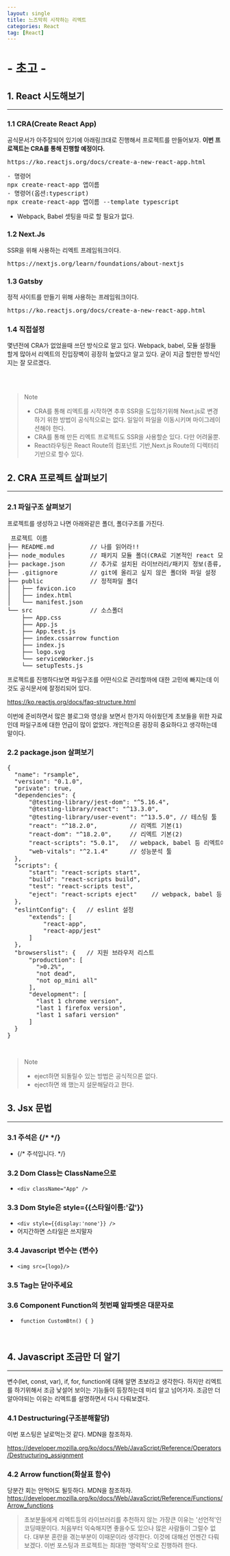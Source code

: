 ```yaml
---
layout: single
title: 느즈막히 시작하는 리엑트
categories: React
tag: [React]
---
```


# - 초고 -


## 1. React 시도해보기
- - -
### 1.1 CRA(Create React App)

공식문서가 아주잘되어 있기에 아래링크대로 진행해서 프로젝트를 만들어보자.
**이번 프로젝트는 CRA를 통해 진행할 예정이다.**

<pre>
https://ko.reactjs.org/docs/create-a-new-react-app.html
</pre>

<pre>
- 명령어
npx create-react-app 앱이름
- 명령어(옵션:typescript)
npx create-react-app 앱이름 --template typescript
</pre>

* Webpack, Babel 셋팅을 따로 할 필요가 없다.

### 1.2 Next.Js

SSR을 위해 사용하는 리엑트 프레임워크이다.

<pre>
https://nextjs.org/learn/foundations/about-nextjs
</pre>

### 1.3 Gatsby
정적 사이트를 만들기 위해 사용하는 프레임워크이다.

<pre>
https://ko.reactjs.org/docs/create-a-new-react-app.html
</pre>


### 1.4 직접설정
몇년전에 CRA가 없었을때 쓰던 방식으로 알고 있다. Webpack, babel, 모듈 설정들 할게 많아서
리엑트의 진입장벽이 굉장히 높았다고 알고 있다. 굳이 지금 할만한 방식인지는 잘 모르겠다.

<br/>
<br/>


> Note
> * CRA를 통해 리엑트를 시작하면 추후 SSR을 도입하기위해 Next.js로 변경하기 위한 방법이 공식적으로는 없다.
    일일이 파일을 이동시키며 마이그레이션해야 한다.
> * CRA를 통해 만든 리엑트 프로젝트도 SSR을 사용할순 있다. 다만 어려울뿐.
> * React라우팅은 React Route의 컴포넌트 기반,Next.js Route의 디렉터리 기반으로 할수 있다.


## 2. CRA 프로젝트 살펴보기
- - -
### 2.1 파일구조 살펴보기
프로젝트를 생성하고 나면 아래와같은 폴더, 폴더구조를 가진다.
<pre>
 프로젝트 이름
├── README.md          // 나를 읽어라!!
├── node_modules       // 패키지 모듈 폴더(CRA로 기본적인 react 모듈들이 포함되어있다.)
├── package.json       // 추가로 설치된 라이브러리/패키지 정보(종류, 버전)가 기록되는 파일
├── .gitignore         // git에 올리고 싶지 않은 폴더와 파일 설정
├── public             // 정적파일 폴더
│   ├── favicon.ico
│   ├── index.html     
│   └── manifest.json
└── src                // 소스폴더
    ├── App.css
    ├── App.js
    ├── App.test.js
    ├── index.cssarrow function
    ├── index.js
    ├── logo.svg
    └── serviceWorker.js
    └── setupTests.js
</pre>

프로젝트를 진행하다보면 파일구조를 어떤식으로 관리할까에 대한 고민에 빠지는데
이것도 공식문서에 잘정리되어 있다.

https://ko.reactjs.org/docs/faq-structure.html

이번에 준비하면서 많은 블로그와 영상을 보면서 한가지 아쉬웠던게 초보들을 위한 자료인데 파일구조에 대한
언급이 많이 없었다. 개인적으론 굉장히 중요하다고 생각하는데 말이다.

### 2.2 package.json 살펴보기
<pre>
{
  "name": "rsample",
  "version": "0.1.0",
  "private": true,
  "dependencies": {
      "@testing-library/jest-dom": "^5.16.4",
      "@testing-library/react": "^13.3.0",
      "@testing-library/user-event": "^13.5.0", // 테스팅 툴
      "react": "^18.2.0",         // 리엑트 기본(1)
      "react-dom": "^18.2.0",     // 리엑트 기본(2)
      "react-scripts": "5.0.1",   // webpack, babel 등 리엑트에 필요한 모듈
      "web-vitals": "^2.1.4"      // 성능분석 툴
  },
  "scripts": {
      "start": "react-scripts start",
      "build": "react-scripts build",
      "test": "react-scripts test",
      "eject": "react-scripts eject"    // webpack, babel 등 설정 직접가능하도록 추출
  },
  "eslintConfig": {   // eslint 설정
      "extends": [
          "react-app",
          "react-app/jest"
      ]
  },
  "browserslist": {   // 지원 브라우저 리스트
      "production": [
        ">0.2%",
        "not dead",
        "not op_mini all"
      ],
      "development": [
        "last 1 chrome version",
        "last 1 firefox version",
        "last 1 safari version"
      ]
  }
}
</pre>

<br>

> Note
> * eject하면 되돌릴수 있는 방법은 공식적으론 없다.
> * eject하면 왜 했는지 설문해달라고 한다. 




## 3. Jsx 문법
- - -
### 3.1 주석은 {/* */}
* {/* 주석입니다. */}

### 3.2 Dom Class는 ClassName으로
* ``` <div className="App" /> ```

### 3.3 Dom Style은 style={{스타일이름:'값'}}
* ```<div style={{display:'none'}} />```
* 어지간하면 스타일은 쓰지말자

### 3.4 Javascript 변수는 {변수}
* ``` <img src={logo}/> ```

### 3.5 Tag는 닫아주세요

### 3.6 Component Function의 첫번째 알파벳은 대문자로
* ``` function CustomBtn() { }```


<br>


## 4. Javascript 조금만 더 알기
- - -
변수(let, const, var), if, for, function에 대해 알면 초보라고 생각한다.
하지만 리엑트를 하기위해서 조금 낯설어 보이는 기능들이 등장하는데 미리 알고 넘어가자.
조금만 더 알아야되는 이유는 리엑트를 설명하면서 다시 다뤄보겠다.

### 4.1 Destructuring(구조분해할당)
이번 포스팅은 날로먹는것 같다. MDN을 참조하자.

https://developer.mozilla.org/ko/docs/Web/JavaScript/Reference/Operators/Destructuring_assignment

### 4.2 Arrow function(화살표 함수)
당분간 회는 안먹어도 될듯하다. MDN을 참조하자.
https://developer.mozilla.org/ko/docs/Web/JavaScript/Reference/Functions/Arrow_functions


> 초보분들에게 리엑트등의 라이브러리를 추천하지 않는 가장큰 이유는 '선언적'인 코딩때문이다.
> 처음부터 익숙해지면 좋을수도 있으나 많은 사람들이 그럴수 없다. 대부분 혼란을 겪는부분이 이때문이라 생각한다. 이것에 대해선
> 언젠간 다뤄보겠다. 이번 포스팅과 프로젝트는 최대한 '명력적'으로 진행하려 한다.
